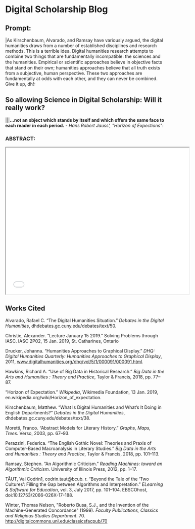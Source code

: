 # Digital Scholarship Blog

## Prompt: 

|As Kirschenbaum, Alvarado, and Ramsay have variously argued, the digital humanities draws from a number of established disciplines and research methods. This is a terrible idea. Digital humanities research attempts to combine two things that are fundamentally incompatible: the sciences and the humanities. Empirical or scientiﬁc approaches believe in objective facts that stand on their own; humanities approaches believe that all truth exists from a subjective, human perspective. These two approaches are fundamentally at odds with each other, and they can never be combined. Give it up, dh!:

## So allowing Science in Digital Scholarship: Will it really work? 

|||**...not an object which stands by itself and which offers the same face to each reader in each period.** - *Hans Robert Jauss', "Horizon of Expections"*:

### ABSTRACT:



<iframe style='width: 580px; height: 463px;' src='//voyant-tools.org/tool/Trends/?query=novel&corpus=3c6ed61edb2bcec5e52329dc5f99b8a7'></iframe>

                                                                                     
## Works Cited                                                                                     
                                                                                     
Alvarado, Rafael C. “The Digital Humanities Situation.” *Debates in the Digital Humanities*, dhdebates.gc.cuny.edu/debates/text/50.

Christie, Alexander. “Lecture January 15 2019.” Solving Problems through IASC. IASC 2P02, 15 Jan. 2019, St. Catharines, Ontario

Drucker, Johanna. “Humanities Approaches to Graphical Display.” *DHQ: Digital Humanities Quarterly: Humanities Approaches to Graphical Display*, 2011, www.digitalhumanities.org/dhq/vol/5/1/000091/000091.html.

Hawkins, Richard A. “Use of Big Data in Historical Research.” *Big Data in the Arts and Humanities : Theory and Practice*, Taylor & Francis, 2018, pp. 77–87.

“Horizon of Expectation.” *Wikipedia*, Wikimedia Foundation, 13 Jan. 2019, en.wikipedia.org/wiki/Horizon_of_expectation.

Kirschenbaum, Matthew. “What Is Digital Humanities and What’s It Doing in English Departments?” *Debates in the Digital Humanities*, dhdebates.gc.cuny.edu/debates/text/38.

Moretti, Franco. “Abstract Models for Literary History.” *Graphs, Maps, Trees*. Verso, 2003, pp. 67–93.

Perazzini, Federica. “The English Gothic Novel: Theories and Praxis of Computer-Based Macroanalysis in Literary Studies.” *Big Data in the Arts and Humanities : Theory and Practice*, Taylor & Francis, 2018, pp. 101–113.

Ramsay, Stephen. “An Algorithmic Criticism.” *Reading Machines: toward an Algorithmic Criticism*. University of Illinois Press, 2012, pp. 1–17.

TĂUT, Val Codrin1, codrin.taut@bcub. r. “Beyond the Tale of the ‘Two Cultures’: Filling the Gap between Algorithms and Interpretation.” *ELearning & Software for Education*, vol. 3, July 2017, pp. 101–104. EBSCOhost, doi:10.12753/2066-026X-17-188.

Winter, Thomas Nelson, "Roberto Busa, S.J., and the Invention of the Machine-Generated Concordance" (1999). *Faculty Publications, Classics and Religious Studies Department*. 70. http://digitalcommons.unl.edu/classicsfacpub/70
